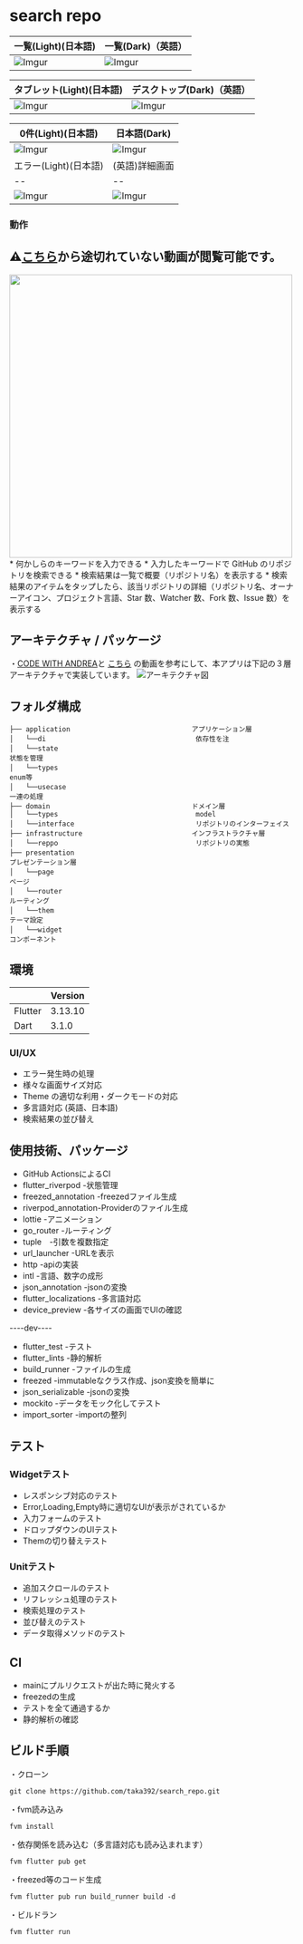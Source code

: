 # search repo
一覧(Light)(日本語)|一覧(Dark)（英語）
--|--
![Imgur](https://i.imgur.com/M7m5m27.png)|![Imgur](https://i.imgur.com/lkcDA6R.png)

タブレット(Light)(日本語)|デスクトップ(Dark)（英語）
--|--
![Imgur](https://i.imgur.com/EnJucwX.png)|![Imgur](https://i.imgur.com/HNZYCWX.png)

0件(Light)(日本語)|日本語(Dark)
--|--
![Imgur](https://i.imgur.com/osfuumx.png)|![Imgur](https://i.imgur.com/3zfzVau.png)
エラー(Light)(日本語)|(英語)詳細画面
--|--
![Imgur](https://i.imgur.com/4hsqoUD.png)|![Imgur](https://i.imgur.com/5f2582C.png)

### 動作
## ⚠️[こちら](https://media.giphy.com/media/v1.Y2lkPTc5MGI3NjExbTc2anc5aXMzaWlzZDBxZXFjbWUwc3E1YWEyMzRlZTlpcW1rZG9kZCZlcD12MV9pbnRlcm5hbF9naWZfYnlfaWQmY3Q9Zw/4lAZd4rj3JXlgRKeKg/giphy.gif)から途切れていない動画が閲覧可能です。
<img width="500" src="https://media.giphy.com/media/4lAZd4rj3JXlgRKeKg/giphy.gif">
* 何かしらのキーワードを入力できる
* 入力したキーワードで GitHub のリポジトリを検索できる
* 検索結果は一覧で概要（リポジトリ名）を表示する
* 検索結果のアイテムをタップしたら、該当リポジトリの詳細（リポジトリ名、オーナーアイコン、プロジェクト言語、Star 数、Watcher 数、Fork 数、Issue
  数）を表示する



## アーキテクチャ / パッケージ
・[CODE WITH ANDREA](https://codewithandrea.com/articles/flutter-app-architecture-riverpod-introduction/)と
[こちら](https://www.youtube.com/watch?v=UMpInO2giz4&t=359s) の動画を参考にして、本アプリは下記の３層アーキテクチャで実装しています。
![アーキテクチャ図](https://user-images.githubusercontent.com/13707135/200081763-c2809366-046d-4a82-8367-9bee5a751b90.png)


## フォルダ構成

```  
├── application                              アプリケーション層
│   └──di                                     依存性を注
│   └──state　　　　　　　　　　　　　　　　　　　　　　　　　　　　　　　　　　　　　　　　　　　　　　　　　　　　　　　　　　　　　　　　　　　 状態を管理
│   └──types　　　　　　　　　　　　　　　　　　　　　　　　　　　　　　　　　　　　　　　　　　　　　　　　　　　　　　　　　　　　　　　　　　　 enum等
│   └──usecase　　　　　　　　　　　　　　　　　　　　　　　　　　　　　　　　　　　　　　　　　　　　　　　　　　　　　　　　　　　　　　　 一連の処理
├── domain                                   ドメイン層
│   └──types                                  model
│   └──interface                              リポジトリのインターフェイス
├── infrastructure                           インフラストラクチャ層
│   └──reppo                                  リポジトリの実態
├── presentation　　　　　　　　　　　　　　　　　　　　　　　　　　　　　　　　　　　　　　　　　　　　　　　　　　　　　　　　　　プレゼンテーション層
│   └──page　　　　　　　　　　　　　　　　　　　　　　　　　　　　　　　　　　　　　　　　　　　　　　　　　　　　　　　　　　　　　　　　　　　　 ページ
│   └──router　　　　　　　　　　　　　　　　　　　　　　　　　　　　　　　　　　　　　　　　　　　　　　　　　　　　　　　　　　　　　　　　 ルーティング
│   └──them　　　　　　　　　　　　　　　　　　　　　　　　　　　　　　　　　　　　　　　　　　　　　　　　　　　　　　　　　　　　　　　　　　　　 テーマ設定
│   └──widget　　　　　　　　　　　　　　　　　　　　　　　　　　　　　　　　　　　　　　　　　　　　　　　　　　　　　　　　　　　　　　　　 コンポーネント
```



## 環境

|         | Version |
|---------|---------|
| Flutter | 3.13.10 |
| Dart    | 3.1.0   |





### UI/UX

* エラー発生時の処理
* 様々な画面サイズ対応
* Theme の適切な利用・ダークモードの対応
* 多言語対応 (英語、日本語)
* 検索結果の並び替え


## 使用技術、パッケージ

* GitHub ActionsによるCI
* flutter_riverpod -状態管理
* freezed_annotation -freezedファイル生成
* riverpod_annotation-Providerのファイル生成
* lottie -アニメーション
* go_router -ルーティング
* tuple　-引数を複数指定
* url_launcher -URLを表示
* http -apiの実装
* intl -言語、数字の成形
* json_annotation -jsonの変換
* flutter_localizations -多言語対応
* device_preview -各サイズの画面でUIの確認

----dev----

* flutter_test -テスト
* flutter_lints -静的解析
* build_runner -ファイルの生成
* freezed -immutableなクラス作成、json変換を簡単に
* json_serializable -jsonの変換
* mockito -データをモック化してテスト
* import_sorter -importの整列

## テスト
### Widgetテスト
* レスポンシブ対応のテスト
* Error,Loading,Empty時に適切なUIが表示がされているか
* 入力フォームのテスト
* ドロップダウンのUIテスト
* Themの切り替えテスト


### Unitテスト
* 追加スクロールのテスト
* リフレッシュ処理のテスト
* 検索処理のテスト
* 並び替えのテスト
* データ取得メソッドのテスト


## CI
* mainにプルリクエストが出た時に発火する
* freezedの生成
* テストを全て通過するか
* 静的解析の確認


## ビルド手順

・クローン

```
git clone https://github.com/taka392/search_repo.git
```

・fvm読み込み

 ```
 fvm install
 ```

・依存関係を読み込む（多言語対応も読み込まれます）

```
fvm flutter pub get
```

・freezed等のコード生成

```
fvm flutter pub run build_runner build -d
```

・ビルドラン

```
fvm flutter run
```


